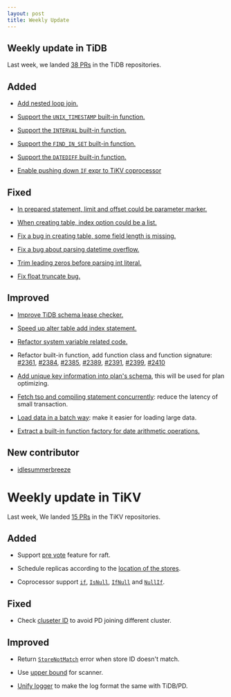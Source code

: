 ```yaml
---
layout: post
title: Weekly Update
---
```

## Weekly update in TiDB

Last week, we landed [38 PRs](https://github.com/pingcap/tidb/pulls?utf8=%E2%9C%93&q=is%3Apr%20is%3Amerged%20merged%3A2017-01-02..2017-01-08%20) in the TiDB repositories.

## Added

* [Add nested loop join.](https://github.com/pingcap/tidb/pull/2365)

* [Support the `UNIX_TIMESTAMP` built-in function.](https://github.com/pingcap/tidb/pull/2369)

* [Support the `INTERVAL` built-in function.](https://github.com/pingcap/tidb/pull/2370)

* [Support the `FIND_IN_SET` built-in function.](https://github.com/pingcap/tidb/pull/2373)

* [Support the `DATEDIFF` built-in function.](https://github.com/pingcap/tidb/pull/2374)

* [Enable pushing down `IF` expr to TiKV coprocessor](https://github.com/pingcap/tidb/pull/2387)

## Fixed

* [In prepared statement, limit and offset could be parameter marker.](https://github.com/pingcap/tidb/pull/2364)

* [When creating table, index option could be a list.](https://github.com/pingcap/tidb/pull/2366)

* [Fix a bug in creating table, some field length is missing.](https://github.com/pingcap/tidb/pull/2382)

* [Fix a bug about parsing datetime overflow.](https://github.com/pingcap/tidb/pull/2401)

* [Trim leading zeros before parsing int literal.](https://github.com/pingcap/tidb/pull/2404)

* [Fix float truncate bug.](https://github.com/pingcap/tidb/pull/2405)

## Improved

* [Improve TiDB schema lease checker.](https://github.com/pingcap/tidb/pull/2327)

* [Speed up alter table add index statement.](https://github.com/pingcap/tidb/pull/2341)

* [Refactor system variable related code.](https://github.com/pingcap/tidb/pull/2359)

* Refactor built-in function, add function class and function signature: [#2361](https://github.com/pingcap/tidb/pull/2361), [#2384](https://github.com/pingcap/tidb/pull/2384), [#2385](https://github.com/pingcap/tidb/pull/2385), [#2389](https://github.com/pingcap/tidb/pull/2389), [#2391](https://github.com/pingcap/tidb/pull/2391), [#2399](https://github.com/pingcap/tidb/pull/2399), [#2410](https://github.com/pingcap/tidb/pull/2410)

* [Add unique key information into plan's schema](https://github.com/pingcap/tidb/pull/2376), this will be used for plan optimizing.

* [Fetch tso and compiling statement concurrently](https://github.com/pingcap/tidb/pull/2393): reduce the latency of small transaction.

* [Load data in a batch way](https://github.com/pingcap/tidb/pull/2394): make it easier for loading large data.

* [Extract a built-in function factory for date arithmetic operations.](https://github.com/pingcap/tidb/pull/2403)


## New contributor

* [idlesummerbreeze](https://github.com/idlesummerbreeze)


# Weekly update in TiKV

Last week, We landed [15 PRs](https://github.com/search?utf8=%E2%9C%93&q=repo%3Apingcap%2Ftikv+repo%3Apingcap%2Fpd+is%3Apr+is%3Amerged+merged%3A2017-01-02..2017-01-08&type=Issues&ref=searchresults) in the TiKV repositories.

## Added

* Support [pre vote](https://github.com/pingcap/tikv/pull/1444) feature for raft.

* Schedule replicas according to the [location of the stores](https://github.com/pingcap/pd/pull/462).

* Coprocessor support [`if`](https://github.com/pingcap/tikv/pull/1459), [`IsNull`](https://github.com/pingcap/tikv/pull/1460), [`IfNull`](https://github.com/pingcap/tikv/pull/1461) and [`NullIf`](https://github.com/pingcap/tikv/pull/1463).

## Fixed

* Check [cluseter ID](https://github.com/pingcap/pd/pull/456) to avoid PD joining different cluster.

## Improved

* Return [`StoreNotMatch`](https://github.com/pingcap/tikv/pull/1457) error when store ID doesn't match.

* Use [upper bound](https://github.com/pingcap/tikv/pull/1470) for scanner.

* [Unify logger](https://github.com/pingcap/tikv/pull/1476) to make the log format the same with TiDB/PD.
